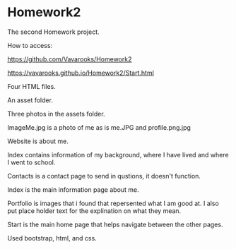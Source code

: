 # Homework2

The second Homework project.

How to access:
 
https://github.com/Vavarooks/Homework2

https://vavarooks.github.io/Homework2/Start.html

Four HTML files.

An asset folder.

Three photos in the assets folder.

ImageMe.jpg is a photo of me as is me.JPG and profile.png.jpg

Website is about me.

Index contains information of my background, where I have lived and where I went to school.

Contacts is a contact page to send in qustions, it doesn't function.

Index is the main information page about me.

Portfolio is images that i found that repersented what I am good at. I also put place holder text for the explination on what they mean.

Start is the main home page that helps navigate between the other pages.

Used bootstrap, html, and css.
